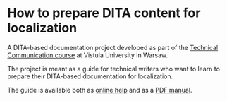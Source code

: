 # How to prepare DITA content for localization

A DITA-based documentation project developed as part of the [Technical Communication course](https://www.vistula.edu.pl/kierunki-studiow/kontynuacja-edukacji/studia-podyplomowe/informatyka/komunikacja-techniczna) at Vistula University in Warsaw.

The project is meant as a guide for technical writers who want to learn to prepare their DITA-based documentation for localization. 

The guide is available both as [online help](https://ldrobnik.github.io/prepare-dita-for-l10n) and as a [PDF manual](https://ldrobnik.github.io/prepare-dita-for-l10n/documents/dita_localization.pdf).
